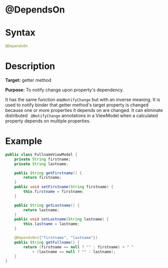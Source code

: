 # @DependsOn

Syntax
======
```java
@DependsOn
```

Description
===========
**Target:** getter method

**Purpose:** To notify change upon property's dependency.

It has the same function as`@NotifyChange` but with an inverse meaning. It is used to notify binder that getter method's target property is changed because one or more properties it depends on are changed. It can eliminate distributed ` @NotifyChange` annotations in a ViewModel when a calculated property depends on multiple properties.

Example
=======
```java
public class FullnameViewModel {
    private String firstname;
    private String lastname;

    public String getFirstname() {
        return firstname;
    }
    public void setFirstname(String firstname) {
        this.firstname = firstname;
    }

    public String getLastname() {
        return lastname;
    }
    public void setLastname(String lastname) {
        this.lastname = lastname;
    }

    @DependsOn({"firstname", "lastname"})
    public String getFullname() {
        return (firstname == null ? "" : firstname) + " "
            + (lastname == null ? "" : lastname);
    }
}
```
